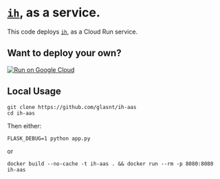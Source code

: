 # [`ih`](https://github.com/glasnt/ih), as a service. 

This code deploys [`ih`](https://github.com/glasnt/ih), as a Cloud Run service. 

## Want to deploy your own? 

[![Run on Google Cloud](https://storage.googleapis.com/cloudrun/button.svg)](https://deploy.cloud.run)

## Local Usage

```shell
git clone https://github.com/glasnt/ih-aas
cd ih-aas
```
Then either:

```
FLASK_DEBUG=1 python app.py
```

or

```shell
docker build --no-cache -t ih-aas . && docker run --rm -p 8080:8080 ih-aas
```

